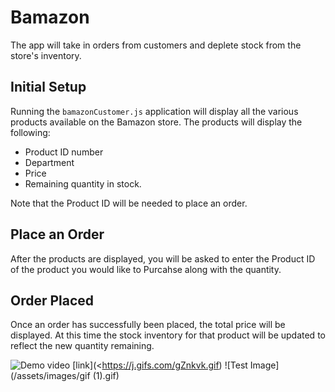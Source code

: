# Bamazon
 The app will take in orders from customers and deplete stock from the store's inventory.

## Initial Setup
Running the `bamazonCustomer.js` application will display all the various products available on the Bamazon store.
The products will display the following:
- Product ID number
- Department
- Price
- Remaining quantity in stock.

Note that the Product ID will be needed to place an order.

## Place an Order
After the products are displayed, you will be asked to enter the Product ID of the product you would like to Purcahse along with the quantity.

## Order Placed
Once an order has successfully been placed, the total price will be displayed.
At this time the stock inventory for that product will be updated to reflect the new quantity remaining.

 ![Demo video](https://j.gifs.com/gZnkvk.gif)
[link](<https://j.gifs.com/gZnkvk.gif)
![Test Image](/assets/images/gif (1).gif)
